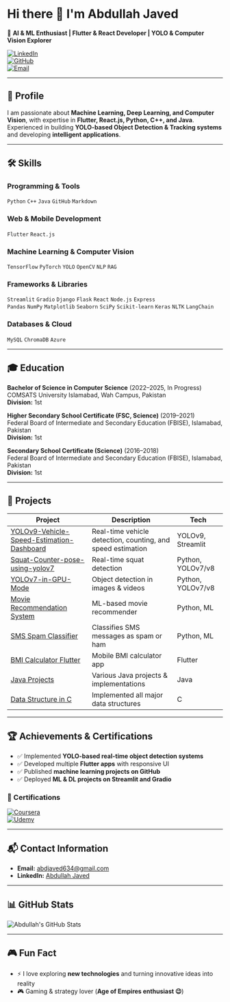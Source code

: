 # Hi there 👋 I'm Abdullah Javed

🚀 **AI & ML Enthusiast | Flutter & React Developer | YOLO & Computer Vision Explorer**

[![LinkedIn](https://img.shields.io/badge/LinkedIn-0077B5?style=flat&logo=linkedin&logoColor=white)](https://www.linkedin.com/in/abdullah-javed-a1b316310/)  
[![GitHub](https://img.shields.io/badge/GitHub-181717?style=flat&logo=github&logoColor=white)](https://github.com/abdullahjave)  
[![Email](https://img.shields.io/badge/Email-D14836?style=flat&logo=gmail&logoColor=white)](mailto:abdjaved634@gmail.com)

---

## 👀 Profile
I am passionate about **Machine Learning, Deep Learning, and Computer Vision**, with expertise in **Flutter, React.js, Python, C++, and Java**. Experienced in building **YOLO-based Object Detection & Tracking systems** and developing **intelligent applications**.

---

## 🛠️ Skills

### Programming & Tools
`Python` `C++` `Java` `GitHub` `Markdown`

### Web & Mobile Development
`Flutter` `React.js`

### Machine Learning & Computer Vision
`TensorFlow` `PyTorch` `YOLO` `OpenCV` `NLP` `RAG`

### Frameworks & Libraries
`Streamlit` `Gradio` `Django` `Flask` `React` `Node.js` `Express`  
`Pandas` `NumPy` `Matplotlib` `Seaborn` `SciPy` `Scikit-learn` `Keras` `NLTK` `LangChain`

### Databases & Cloud
`MySQL` `ChromaDB` `Azure`

---

## 🎓 Education

**Bachelor of Science in Computer Science** (2022–2025, In Progress)  
COMSATS University Islamabad, Wah Campus, Pakistan  
**Division:** 1st  

**Higher Secondary School Certificate (FSC, Science)** (2019–2021)  
Federal Board of Intermediate and Secondary Education (FBISE), Islamabad, Pakistan  
**Division:** 1st  

**Secondary School Certificate (Science)** (2016–2018)  
Federal Board of Intermediate and Secondary Education (FBISE), Islamabad, Pakistan  
**Division:** 1st  

---

## 🚀 Projects

| Project | Description | Tech |
|---------|-------------|------|
| [YOLOv9-Vehicle-Speed-Estimation-Dashboard](https://github.com/abdullahjave/YOLOv9-Vehicle-Speed-Estimation-Dashboard.git) | Real-time vehicle detection, counting, and speed estimation | YOLOv9, Streamlit |
| [Squat-Counter-pose-using-yolov7](https://github.com/abdullahjave/Squat-Counter-pose-using-yolov7) | Real-time squat detection | Python, YOLOv7/v8 |
| [YOLOv7-in-GPU-Mode](https://github.com/abdullahjave/YOLOv7-in-GPU-Mode.git) | Object detection in images & videos | Python, YOLOv7/v8 |
| [Movie Recommendation System](https://github.com/abdullahjave/Movie-Recomendation-System-using-ML) | ML-based movie recommender | Python, ML |
| [SMS Spam Classifier](https://github.com/abdullahjave/SMS-Spam-Classifier) | Classifies SMS messages as spam or ham | Python, ML |
| [BMI Calculator Flutter](https://github.com/abdullahjave/BMI-Calculator-Flutter) | Mobile BMI calculator app | Flutter |
| [Java Projects](https://github.com/abdullahjave/Java) | Various Java projects & implementations | Java |
| [Data Structure in C](https://github.com/abdullahjave/Data_Structure_in_C) | Implemented all major data structures | C |

---

## 🏆 Achievements & Certifications

- ✅ Implemented **YOLO-based real-time object detection systems**  
- ✅ Developed multiple **Flutter apps** with responsive UI  
- ✅ Published **machine learning projects on GitHub**  
- ✅ Deployed **ML & DL projects on Streamlit and Gradio**  

### 📜 Certifications
[![Coursera](https://img.shields.io/badge/Coursera-Neural%20Networks%20and%20Deep%20Learning-0056D2?style=for-the-badge&logo=coursera&logoColor=white)](https://www.coursera.org/account/accomplishments/verify/D8RO9JK9V55L)  
[![Udemy](https://img.shields.io/badge/Udemy-Modern%20JavaScript%20Certification-EC5252?style=for-the-badge&logo=udemy&logoColor=white)](https://www.udemy.com/certificate/UC-bc05bb68-1693-4748-96b0-e7703188fd10/)

---

## 📬 Contact Information

- **Email:** abdjaved634@gmail.com  
- **LinkedIn:** [Abdullah Javed](https://www.linkedin.com/in/abdullah-javed-a1b316310/)  

---

## 📊 GitHub Stats
![Abdullah's GitHub Stats](https://github-readme-stats.vercel.app/api?username=abdullahjave&show_icons=true&theme=radical)

---

## 🎮 Fun Fact
- ⚡ I love exploring **new technologies** and turning innovative ideas into reality  
- 🎮 Gaming & strategy lover (**Age of Empires enthusiast 😉**)  
